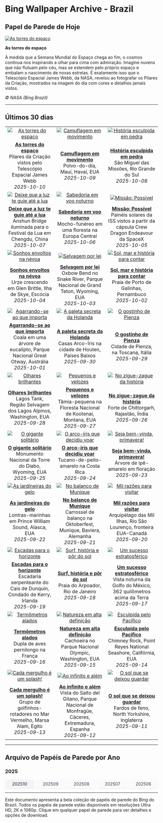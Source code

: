 # Bing Wallpaper Archive - Brazil

## Papel de Parede de Hoje

[![As torres do espaço](https://www.bing.com/th?id=OHR.WebbPillars_PT-BR6044828934_UHD.jpg&pid=hp&w=2560)](https://bing.codexun.com/br/detail/20251010)

**As torres do espaço**

À medida que a Semana Mundial do Espaço chega ao fim, o cosmos continua nos inspirando a olhar para cima com admiração. Imagine nuvens que não flutuam pelo céu, mas se estendem pelo próprio espaço e embalam o nascimento de novas estrelas. É exatamente isso que o Telescópio Espacial James Webb, da NASA, revelou ao fotografar os Pilares da Criação, mostrados na imagem do dia com cores e detalhes jamais vistos.

*© NASA (Bing Brazil)*

---

## Últimos 30 dias

| | | |
|:---:|:---:|:---:|
| [![As torres do espaço](https://www.bing.com/th?id=OHR.WebbPillars_PT-BR6044828934_UHD.jpg&pid=hp&w=2560)](https://bing.codexun.com/br/detail/20251010) | [![Camuflagem em movimento](https://www.bing.com/th?id=OHR.OctopusCyanea_PT-BR6333276319_UHD.jpg&pid=hp&w=2560)](https://bing.codexun.com/br/detail/20251009) | [![História esculpida em pedra](https://www.bing.com/th?id=OHR.SaoMiguel_PT-BR6587333283_UHD.jpg&pid=hp&w=2560)](https://bing.codexun.com/br/detail/20251008) | 
| **[As torres do espaço](https://bing.codexun.com/br/detail/20251010)**<br>Pilares da Criação vistos pelo Telescópio Espacial James Webb<br>*2025-10-10* | **[Camuflagem em movimento](https://bing.codexun.com/br/detail/20251009)**<br>Polvo-do-dia, Maui, Havaí, EUA<br>*2025-10-09* | **[História esculpida em pedra](https://bing.codexun.com/br/detail/20251008)**<br>São Miguel das Missões, Rio Grande do Sul<br>*2025-10-08* | 
| [![Deixe que a luz te guie até a lua](https://www.bing.com/th?id=OHR.AnshunBridge_PT-BR6404226352_UHD.jpg&pid=hp&w=2560)](https://bing.codexun.com/br/detail/20251007) | [![Sabedoria em voo noturno](https://www.bing.com/th?id=OHR.TeacherOwl_PT-BR6486384324_UHD.jpg&pid=hp&w=2560)](https://bing.codexun.com/br/detail/20251006) | [![Missão: Possível](https://www.bing.com/th?id=OHR.DragonEndeavour_PT-BR6949241146_UHD.jpg&pid=hp&w=2560)](https://bing.codexun.com/br/detail/20251005) | 
| **[Deixe que a luz te guie até a lua](https://bing.codexun.com/br/detail/20251007)**<br>Anshun Bridge iluminada para o Festival da Lua em Chengdu, China<br>*2025-10-07* | **[Sabedoria em voo noturno](https://bing.codexun.com/br/detail/20251006)**<br>Mocho-funéreo em uma floresta na Europa Central<br>*2025-10-06* | **[Missão: Possível](https://bing.codexun.com/br/detail/20251005)**<br>Painéis solares da ISS vistos a partir da cápsula Crew Dragon Endeavour da SpaceX<br>*2025-10-05* | 
| [![Sonhos envoltos na névoa](https://www.bing.com/th?id=OHR.SkyeHeather_PT-BR7113823627_UHD.jpg&pid=hp&w=2560)](https://bing.codexun.com/br/detail/20251004) | [![Selvagem por lei](https://www.bing.com/th?id=OHR.OxbowBend_PT-BR2338383870_UHD.jpg&pid=hp&w=2560)](https://bing.codexun.com/br/detail/20251003) | [![Sol, mar e história para contar](https://www.bing.com/th?id=OHR.PraiaPortoGalinhas_PT-BR2218477838_UHD.jpg&pid=hp&w=2560)](https://bing.codexun.com/br/detail/20251002) | 
| **[Sonhos envoltos na névoa](https://bing.codexun.com/br/detail/20251004)**<br>Urze crescendo em Glen Brittle, Ilha de Skye, Escócia<br>*2025-10-04* | **[Selvagem por lei](https://bing.codexun.com/br/detail/20251003)**<br>Oxbow Bend no Snake River, Parque Nacional de Grand Teton, Wyoming, EUA<br>*2025-10-03* | **[Sol, mar e história para contar](https://bing.codexun.com/br/detail/20251002)**<br>Praia de Porto de Galinhas, Pernambuco<br>*2025-10-02* | 
| [![Agarrando-se ao que importa](https://www.bing.com/th?id=OHR.EucalyptusKoala_PT-BR2049021569_UHD.jpg&pid=hp&w=2560)](https://bing.codexun.com/br/detail/20251001) | [![A paleta secreta da Holanda](https://www.bing.com/th?id=OHR.HoutenHouses_PT-BR1748801440_UHD.jpg&pid=hp&w=2560)](https://bing.codexun.com/br/detail/20250930) | [![O gostinho de Pienza](https://www.bing.com/th?id=OHR.PienzaItaly_PT-BR0767999929_UHD.jpg&pid=hp&w=2560)](https://bing.codexun.com/br/detail/20250929) | 
| **[Agarrando-se ao que importa](https://bing.codexun.com/br/detail/20251001)**<br>Coala em uma árvore de eucalipto, Parque Nacional Great Otway, Austrália<br>*2025-10-01* | **[A paleta secreta da Holanda](https://bing.codexun.com/br/detail/20250930)**<br>Casas Arco-Íris na cidade de Houten, Países Baixos<br>*2025-09-30* | **[O gostinho de Pienza](https://bing.codexun.com/br/detail/20250929)**<br>Cidade de Pienza, na Toscana, Itália<br>*2025-09-29* | 
| [![Olhares brilhantes](https://www.bing.com/th?id=OHR.TankLakes_PT-BR9433679717_UHD.jpg&pid=hp&w=2560)](https://bing.codexun.com/br/detail/20250928) | [![Pequenos e velozes](https://www.bing.com/th?id=OHR.AutumnChipmunk_PT-BR7323455735_UHD.jpg&pid=hp&w=2560)](https://bing.codexun.com/br/detail/20250927) | [![No zigue-zague da história](https://www.bing.com/th?id=OHR.FortChittorgarh_PT-BR4240075767_UHD.jpg&pid=hp&w=2560)](https://bing.codexun.com/br/detail/20250926) | 
| **[Olhares brilhantes](https://bing.codexun.com/br/detail/20250928)**<br>Lagos Tank, Região Selvagem dos Lagos Alpinos, Washington, EUA<br>*2025-09-28* | **[Pequenos e velozes](https://bing.codexun.com/br/detail/20250927)**<br>Tâmia-pequena na Floresta Nacional de Kootenai, Montana, EUA<br>*2025-09-27* | **[No zigue-zague da história](https://bing.codexun.com/br/detail/20250926)**<br>Forte de Chittorgarh, Rajastão, Índia<br>*2025-09-26* | 
| [![O gigante solitário](https://www.bing.com/th?id=OHR.BearLodge_PT-BR9369560385_UHD.jpg&pid=hp&w=2560)](https://bing.codexun.com/br/detail/20250925) | [![O arco-íris que decidiu voar](https://www.bing.com/th?id=OHR.ToucanForest_PT-BR8747698753_UHD.jpg&pid=hp&w=2560)](https://bing.codexun.com/br/detail/20250924) | [![Seja bem-vinda, primavera!](https://www.bing.com/th?id=OHR.Primavera25_PT-BR8233875845_UHD.jpg&pid=hp&w=2560)](https://bing.codexun.com/br/detail/20250923) | 
| **[O gigante solitário](https://bing.codexun.com/br/detail/20250925)**<br>Monumento Nacional da Torre do Diabo, Wyoming, EUA<br>*2025-09-25* | **[O arco-íris que decidiu voar](https://bing.codexun.com/br/detail/20250924)**<br>Tucano-de-peito-amarelo na Costa Rica<br>*2025-09-24* | **[Seja bem-vinda, primavera!](https://bing.codexun.com/br/detail/20250923)**<br>Árvore de ipê-amarelo em floração<br>*2025-09-23* | 
| [![As jardineiras do gelo](https://www.bing.com/th?id=OHR.IceOtters_PT-BR7598435461_UHD.jpg&pid=hp&w=2560)](https://bing.codexun.com/br/detail/20250922) | [![No balanço de Munique](https://www.bing.com/th?id=OHR.OktoberfestSwing_PT-BR6824532260_UHD.jpg&pid=hp&w=2560)](https://bing.codexun.com/br/detail/20250921) | [![Mil razões para visitar](https://www.bing.com/th?id=OHR.ThousandIslands_PT-BR6464136258_UHD.jpg&pid=hp&w=2560)](https://bing.codexun.com/br/detail/20250920) | 
| **[As jardineiras do gelo](https://bing.codexun.com/br/detail/20250922)**<br>Lontras-marinhas em Prince William Sound, Alasca, EUA<br>*2025-09-22* | **[No balanço de Munique](https://bing.codexun.com/br/detail/20250921)**<br>Carrossel de balanço na Oktoberfest, Munique, Baviera, Alemanha<br>*2025-09-21* | **[Mil razões para visitar](https://bing.codexun.com/br/detail/20250920)**<br>Arquipélago das Mil Ilhas, Rio São Lourenço, fronteira EUA-Canadá<br>*2025-09-20* | 
| [![Escadas para o horizonte](https://www.bing.com/th?id=OHR.DunquinIreland_PT-BR6766126699_UHD.jpg&pid=hp&w=2560)](https://bing.codexun.com/br/detail/20250919) | [![Surf, história e pôr do sol](https://www.bing.com/th?id=OHR.ArpoadorRJ_PT-BR5341950627_UHD.jpg&pid=hp&w=2560)](https://bing.codexun.com/br/detail/20250918) | [![Um sucesso estratosférico](https://www.bing.com/th?id=OHR.OzoneEarth_PT-BR3466489488_UHD.jpg&pid=hp&w=2560)](https://bing.codexun.com/br/detail/20250917) | 
| **[Escadas para o horizonte](https://bing.codexun.com/br/detail/20250919)**<br>Escadaria serpenteante do Cais de Dunquin, Condado de Kerry, Irlanda<br>*2025-09-19* | **[Surf, história e pôr do sol](https://bing.codexun.com/br/detail/20250918)**<br>Praia do Arpoador, Rio de Janeiro<br>*2025-09-18* | **[Um sucesso estratosférico](https://bing.codexun.com/br/detail/20250917)**<br>Vista noturna da Golfo do México, 362 quilômetros acima da Terra<br>*2025-09-17* | 
| [![Termômetros alados](https://www.bing.com/th?id=OHR.Echasse_PT-BR5689846497_UHD.jpg&pid=hp&w=2560)](https://bing.codexun.com/br/detail/20250916) | [![Natureza em alta definição](https://www.bing.com/th?id=OHR.HohWaterfall_PT-BR6671892401_UHD.jpg&pid=hp&w=2560)](https://bing.codexun.com/br/detail/20250915) | [![Esculpida pelo Pacífico](https://www.bing.com/th?id=OHR.PointReyesSeashore_PT-BR6646395434_UHD.jpg&pid=hp&w=2560)](https://bing.codexun.com/br/detail/20250914) | 
| **[Termômetros alados](https://bing.codexun.com/br/detail/20250916)**<br>Dupla de aves pernilongo na França<br>*2025-09-16* | **[Natureza em alta definição](https://bing.codexun.com/br/detail/20250915)**<br>Cachoeira no Parque Nacional Olympic, Washington, EUA<br>*2025-09-15* | **[Esculpida pelo Pacífico](https://bing.codexun.com/br/detail/20250914)**<br>Chimney Rock, Point Reyes National Seashore, Califórnia, EUA<br>*2025-09-14* | 
| [![Cada mergulho é um splash!](https://www.bing.com/th?id=OHR.SpinnerDolphins_PT-BR7075724083_UHD.jpg&pid=hp&w=2560)](https://bing.codexun.com/br/detail/20250913) | [![Ao infinito e além](https://www.bing.com/th?id=OHR.ExtremaduraJamon_PT-BR7599252573_UHD.jpg&pid=hp&w=2560)](https://bing.codexun.com/br/detail/20250912) | [![O sol que se deixou guardar](https://www.bing.com/th?id=OHR.YorkshireHay_PT-BR7088228512_UHD.jpg&pid=hp&w=2560)](https://bing.codexun.com/br/detail/20250911) | 
| **[Cada mergulho é um splash!](https://bing.codexun.com/br/detail/20250913)**<br>Grupo de golfinhos-rotadores no Mar Vermelho, Marsa Alam, Egito<br>*2025-09-13* | **[Ao infinito e além](https://bing.codexun.com/br/detail/20250912)**<br>Vista do Salto del Gitano, Parque Nacional de Monfragüe, Cáceres, Extremadura, Espanha<br>*2025-09-12* | **[O sol que se deixou guardar](https://bing.codexun.com/br/detail/20250911)**<br>Fardos de feno, North Yorkshire, Inglaterra<br>*2025-09-11* | 


---

## Arquivo de Papéis de Parede por Ano

### 2025
<div style="display: grid; grid-template-columns: repeat(auto-fit, minmax(80px, 1fr)); gap: 6px; margin: 12px 0;">
<a href="https://bing.codexun.com/br/archive/202510" style="padding: 6px 12px; font-size: 14px; border-radius: 6px; box-shadow: 0 1px 2px rgba(0,0,0,0.1); background-color: #f3f4f6; color: #374151; text-decoration: none; text-align: center; transition: background-color 0.2s ease; font-weight: 500;">202510</a>
<a href="https://bing.codexun.com/br/archive/202509" style="padding: 6px 12px; font-size: 14px; border-radius: 6px; box-shadow: 0 1px 2px rgba(0,0,0,0.1); background-color: #f9fafb; color: #374151; text-decoration: none; text-align: center; transition: background-color 0.2s ease;">202509</a>
<a href="https://bing.codexun.com/br/archive/202508" style="padding: 6px 12px; font-size: 14px; border-radius: 6px; box-shadow: 0 1px 2px rgba(0,0,0,0.1); background-color: #f9fafb; color: #374151; text-decoration: none; text-align: center; transition: background-color 0.2s ease;">202508</a>
<a href="https://bing.codexun.com/br/archive/202507" style="padding: 6px 12px; font-size: 14px; border-radius: 6px; box-shadow: 0 1px 2px rgba(0,0,0,0.1); background-color: #f9fafb; color: #374151; text-decoration: none; text-align: center; transition: background-color 0.2s ease;">202507</a>
<a href="https://bing.codexun.com/br/archive/202506" style="padding: 6px 12px; font-size: 14px; border-radius: 6px; box-shadow: 0 1px 2px rgba(0,0,0,0.1); background-color: #f9fafb; color: #374151; text-decoration: none; text-align: center; transition: background-color 0.2s ease;">202506</a>
</div>



---

Este documento apresenta a bela coleção de papéis de parede do Bing do Brazil. Todos os papéis de parede estão disponíveis em resoluções Ultra HD, 2K e 1080p. Clique em qualquer papel de parede para ver detalhes e opções de download.

